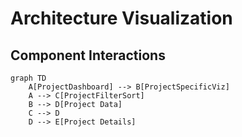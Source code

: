 # Architecture Visualization

## Component Interactions

```mermaid
graph TD
    A[ProjectDashboard] --> B[ProjectSpecificViz]
    A --> C[ProjectFilterSort]
    B --> D[Project Data]
    C --> D
    D --> E[Project Details]